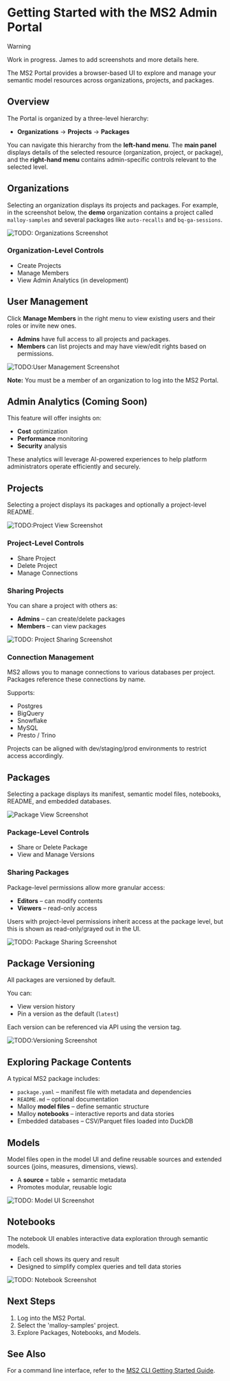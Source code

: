# Getting Started with the MS2 Admin Portal

> [!WARNING]
> Work in progress. James to add screenshots and more details here.

The MS2 Portal provides a browser-based UI to explore and manage your semantic model resources across organizations, projects, and packages.

## Overview

The Portal is organized by a three-level hierarchy:

- **Organizations** → **Projects** → **Packages**

You can navigate this hierarchy from the **left-hand menu**. The **main panel** displays details of the selected resource (organization, project, or package), and the **right-hand menu** contains admin-specific controls relevant to the selected level.

## Organizations

Selecting an organization displays its projects and packages. For example, in the screenshot below, the **demo** organization contains a project called `malloy-samples` and several packages like `auto-recalls` and `bq-ga-sessions`.

![TODO: Organizations Screenshot](./screenshots/organization-view.png)

### Organization-Level Controls

- Create Projects
- Manage Members
- View Admin Analytics (in development)

## User Management

Click **Manage Members** in the right menu to view existing users and their roles or invite new ones.

- **Admins** have full access to all projects and packages.
- **Members** can list projects and may have view/edit rights based on permissions.

![TODO:User Management Screenshot](./screenshots/manage-members.png)

**Note:** You must be a member of an organization to log into the MS2 Portal.

## Admin Analytics (Coming Soon)

This feature will offer insights on:

- **Cost** optimization
- **Performance** monitoring
- **Security** analysis

These analytics will leverage AI-powered experiences to help platform administrators operate efficiently and securely.

## Projects

Selecting a project displays its packages and optionally a project-level README.

![TODO:Project View Screenshot](./screenshots/project-view.png)

### Project-Level Controls

- Share Project
- Delete Project
- Manage Connections

### Sharing Projects

You can share a project with others as:

- **Admins** – can create/delete packages
- **Members** – can view packages

![TODO: Project Sharing Screenshot](./screenshots/share-project.png)

### Connection Management

MS2 allows you to manage connections to various databases per project. Packages reference these connections by name.

Supports:

- Postgres
- BigQuery
- Snowflake
- MySQL
- Presto / Trino

Projects can be aligned with dev/staging/prod environments to restrict access accordingly.

## Packages

Selecting a package displays its manifest, semantic model files, notebooks, README, and embedded databases.

![Package View Screenshot](./screenshots/package-view.png)

### Package-Level Controls

- Share or Delete Package
- View and Manage Versions

### Sharing Packages

Package-level permissions allow more granular access:

- **Editors** – can modify contents
- **Viewers** – read-only access

Users with project-level permissions inherit access at the package level, but this is shown as read-only/grayed out in the UI.

![TODO: Package Sharing Screenshot](./screenshots/share-package.png)

## Package Versioning

All packages are versioned by default.

You can:

- View version history
- Pin a version as the default (`latest`)

Each version can be referenced via API using the version tag.

![TODO:Versioning Screenshot](./screenshots/package-versions.png)

## Exploring Package Contents

A typical MS2 package includes:

- `package.yaml` – manifest file with metadata and dependencies
- `README.md` – optional documentation
- Malloy **model files** – define semantic structure
- Malloy **notebooks** – interactive reports and data stories
- Embedded databases – CSV/Parquet files loaded into DuckDB

## Models

Model files open in the model UI and define reusable sources and extended sources (joins, measures, dimensions, views).

- A **source** = table + semantic metadata
- Promotes modular, reusable logic

![TODO: Model UI Screenshot](./screenshots/model-view.png)

## Notebooks

The notebook UI enables interactive data exploration through semantic models.

- Each cell shows its query and result
- Designed to simplify complex queries and tell data stories

![TODO: Notebook Screenshot](./screenshots/notebook.png)

## Next Steps

1. Log into the MS2 Portal.
2. Select the 'malloy-samples' project.
3. Explore Packages, Notebooks, and Models.

## See Also

For a command line interface, refer to the [MS2 CLI Getting Started Guide](./cli.md).
